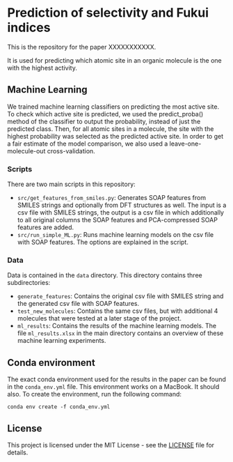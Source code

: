 # Prediction of selectivity and Fukui indices

This is the repository for the paper XXXXXXXXXXX.

It is used for predicting which atomic site in an organic molecule is the one with the highest activity. 

## Machine Learning
We trained machine learning classifiers on predicting the most active site. To check which active site is predicted, we used the predict_proba() method of the classifier to output the probability, instead of just the predicted class. Then, for all atomic sites in a molecule, the site with the highest probability was selected as the predicted active site. In order to get a fair estimate of the model comparison, we also used a leave-one-molecule-out cross-validation.

### Scripts
There are two main scripts in this repository:
- ``src/get_features_from_smiles.py``: Generates SOAP features from SMILES strings and optionally from DFT structures as well. The input is a csv file with SMILES strings, the output is a csv file in which additionally to all original columns the SOAP features and PCA-compressed SOAP features are added.
- ``src/run_simple_ML.py``: Runs machine learning models on the csv file with SOAP features. The options are explained in the script.

### Data
Data is contained in the ``data`` directory. This directory contains three subdirectories:
- ``generate_features``: Contains the original csv file with SMILES string and the generated csv file with SOAP features.
- ``test_new_molecules``: Contains the same csv files, but with additional 4 molecules that were tested at a later stage of the project.
- ``ml_results``: Contains the results of the machine learning models. The file ``ml_results.xlsx`` in the main directory contains an overview of these machine learning experiments.

## Conda environment
The exact conda environment used for the results in the paper can be found in the ``conda_env.yml`` file. This environment works on a MacBook. It should also. To create the environment, run the following command:
```
conda env create -f conda_env.yml
```

## License
This project is licensed under the MIT License - see the [LICENSE](LICENSE) file for details. 